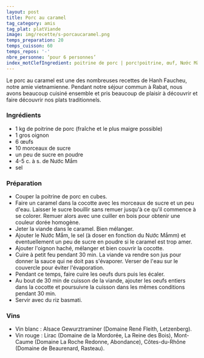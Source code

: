 ```yaml
---
layout: post
title: Porc au caramel
tag_category: amis
tag_plat: platViande
image: img/recette/s-porcaucaramel.png
temps_preparation: 20
temps_cuisson: 60
temps_repos: '-'
nbre_personne: ‘pour 6 personnes’
index_motClefIngredient: poitrine de porc | porc!poitrine, œuf, Nước Mắm
---
```

Le porc au caramel est une des nombreuses recettes de Hanh Faucheu, notre amie vietnamienne. Pendant notre séjour commun à Rabat, nous avons beaucoup cuisiné ensemble et pris beaucoup de plaisir à découvrir et faire découvrir nos plats traditionnels.

### Ingrédients
* 1 kg de poitrine de porc (fraîche et le plus maigre possible)
* 1 gros oignon
* 6 œufs
* 10 morceaux de sucre
* un peu de sucre en poudre
* 4-5 c. à s. de Nước Mắm
* sel


### Préparation
* Couper la poitrine de porc en cubes.
* Faire un caramel dans la cocotte avec les morceaux de sucre et un peu d'eau. Laisser le sucre bouillir sans remuer jusqu'à ce qu'il commence à se colorer. Remuer alors avec une cuiller en bois pour obtenir une couleur dorée homogène.
* Jeter la viande dans le caramel. Bien mélanger.
* Ajouter le Nước Mắm, le sel (à doser en fonction du Nước Mắmm) et éventuellement un peu de sucre en poudre si le caramel est trop amer.
* Ajouter l'oignon haché, mélanger et bien couvrir la cocotte.
* Cuire à petit feu pendant 30 min. La viande va rendre son jus pour donner la sauce qui ne doit pas s'évaporer. Verser de l'eau sur le couvercle pour éviter l'évaporation.
* Pendant ce temps, faire cuire les oeufs durs puis les écaler.
* Au bout de 30 min de cuisson de la viande, ajouter les oeufs entiers dans la cocotte et poursuivre la cuisson dans les mêmes conditions pendant 30 min.
* Servir avec du riz basmati.


### Vins
* Vin blanc : Alsace Gewurztraminer (Domaine René Fleith, Letzenberg).
* Vin rouge : Lirac	(Domaine de la Mordorée, La Reine des Bois), Mont-Caume (Domaine La Roche Redonne, Abondance), Côtes-du-Rhône (Domaine de Beaurenard, Rasteau).

